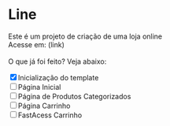 <h1>Line</h1>
    <P>Este é um projeto de criação de uma loja online <br>Acesse em: (link)<br><br>O que já foi feito? Veja abaixo:</P>
    <ul style="list-style: none; padding: 0;">
        <li><input type="checkbox" name="name" id="name" checked>Inicialização do template</li> 
        <li><input type="checkbox" name="name" id="name">Página Inicial</li> 
        <li><input type="checkbox" name="name" id="name">Página de Produtos Categorizados</li> 
        <li><input type="checkbox" name="name" id="name">Página Carrinho</li> 
        <li><input type="checkbox" name="name" id="name">FastAcess Carrinho</li> 
    </ul>